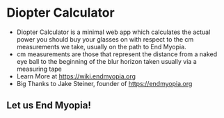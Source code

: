 # Diopter Calculator
- Diopter Calculator is a minimal web app which calculates the actual power you should buy your glasses on with respect to the cm measurements we take, usually on the path to End Myopia.
- cm measurements are those that represent the distance from a naked eye ball to the beginning of the blur horizon taken usually via a measuring tape
- Learn More at https://wiki.endmyopia.org
- Big Thanks to Jake Steiner, founder of https://endmyopia.org
## Let us End Myopia!
